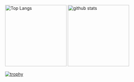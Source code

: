 <!--
**Hirota723/Hirota723** is a ✨ _special_ ✨ repository because its `README.md` (this file) appears on your GitHub profile.

Here are some ideas to get you started:

- 🔭 I’m currently working on ...
- 🌱 I’m currently learning ...
- 👯 I’m looking to collaborate on ...
- 🤔 I’m looking for help with ...
- 💬 Ask me about ...
- 📫 How to reach me: ...
- 😄 Pronouns: ...
- ⚡ Fun fact: ...
-->
<p align="left"> 
  <img alt="Top Langs" height="200px" src="https://github-readme-stats.vercel.app/api/top-langs/?username=Hirota723&show_icons=true&theme=onedark" />
<img alt="github stats" height=200px" src="https://github-readme-stats.vercel.app/api?username=Hirota723&count_private=true&show_icons=true&show_icons=true&theme=onedark" />
</p>

[![trophy](https://github-profile-trophy.vercel.app/?username=Hirota723&theme=onedark&column=8
)](https://github.com/ryo-ma/github-profile-trophy)
